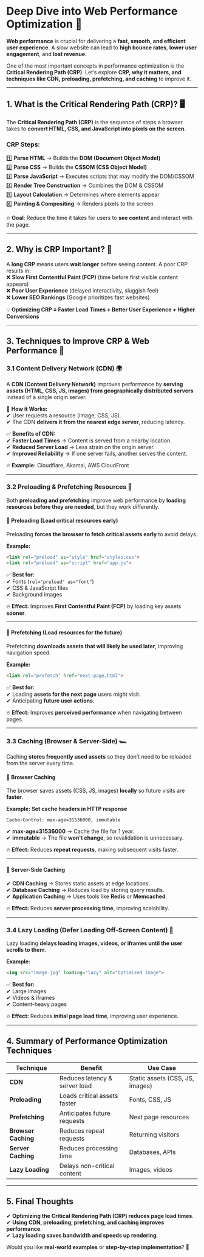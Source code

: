 # **Deep Dive into Web Performance Optimization 🚀**  

**Web performance** is crucial for delivering a **fast, smooth, and efficient user experience**. A slow website can lead to **high bounce rates**, **lower user engagement**, and **lost revenue**.  

One of the most important concepts in performance optimization is the **Critical Rendering Path (CRP)**. Let’s explore **CRP, why it matters, and techniques like CDN, preloading, prefetching, and caching** to improve it.  

---

## **1. What is the Critical Rendering Path (CRP)?** 🖥  

The **Critical Rendering Path (CRP)** is the sequence of steps a browser takes to **convert HTML, CSS, and JavaScript into pixels on the screen**.  

### **CRP Steps:**  
1️⃣ **Parse HTML** → Builds the **DOM (Document Object Model)**  
2️⃣ **Parse CSS** → Builds the **CSSOM (CSS Object Model)**  
3️⃣ **Parse JavaScript** → Executes scripts that may modify the DOM/CSSOM  
4️⃣ **Render Tree Construction** → Combines the DOM & CSSOM  
5️⃣ **Layout Calculation** → Determines where elements appear  
6️⃣ **Painting & Compositing** → Renders pixels to the screen  

🔥 **Goal**: Reduce the time it takes for users to **see content** and interact with the page.  

---

## **2. Why is CRP Important?** 🎯  

A **long CRP** means users **wait longer** before seeing content. A poor CRP results in:  
❌ **Slow First Contentful Paint (FCP)** (time before first visible content appears)  
❌ **Poor User Experience** (delayed interactivity, sluggish feel)  
❌ **Lower SEO Rankings** (Google prioritizes fast websites)  

💡 **Optimizing CRP = Faster Load Times + Better User Experience + Higher Conversions**  

---

## **3. Techniques to Improve CRP & Web Performance** 🚀  

### **3.1 Content Delivery Network (CDN) 🌍**  

A **CDN (Content Delivery Network)** improves performance by **serving assets (HTML, CSS, JS, images) from geographically distributed servers** instead of a single origin server.  

🔹 **How it Works:**  
✔ User requests a resource (image, CSS, JS).  
✔ The CDN **delivers it from the nearest edge server**, reducing latency.  

✅ **Benefits of CDN:**  
✔ **Faster Load Times** → Content is served from a nearby location.  
✔ **Reduced Server Load** → Less strain on the origin server.  
✔ **Improved Reliability** → If one server fails, another serves the content.  

🔥 **Example:** Cloudflare, Akamai, AWS CloudFront  

---

### **3.2 Preloading & Prefetching Resources 🚀**  

Both **preloading and prefetching** improve web performance by **loading resources before they are needed**, but they work differently.  

#### **🔹 Preloading** (Load critical resources early)  
Preloading **forces the browser to fetch critical assets early** to avoid delays.  

**Example:**  
```html
<link rel="preload" as="style" href="styles.css">
<link rel="preload" as="script" href="app.js">
```
✅ **Best for:**  
✔ Fonts (`rel="preload" as="font"`)  
✔ CSS & JavaScript files  
✔ Background images  

🔥 **Effect:** Improves **First Contentful Paint (FCP)** by loading key assets **sooner**.  

---

#### **🔹 Prefetching** (Load resources for the future)  
Prefetching **downloads assets that will likely be used later**, improving navigation speed.  

**Example:**  
```html
<link rel="prefetch" href="next-page.html">
```
✅ **Best for:**  
✔ Loading **assets for the next page** users might visit.  
✔ Anticipating **future user actions**.  

🔥 **Effect:** Improves **perceived performance** when navigating between pages.  

---

### **3.3 Caching (Browser & Server-Side) 🏎**  

Caching **stores frequently used assets** so they don’t need to be reloaded from the server every time.  

#### **🔹 Browser Caching**  
The browser saves assets (CSS, JS, images) **locally** so future visits are **faster**.  

**Example: Set cache headers in HTTP response**  
```http
Cache-Control: max-age=31536000, immutable
```
✔ **max-age=31536000** → Cache the file for 1 year.  
✔ **immutable** → The file **won't change**, so revalidation is unnecessary.  

🔥 **Effect:** Reduces **repeat requests**, making subsequent visits faster.  

---

#### **🔹 Server-Side Caching**  
✔ **CDN Caching** → Stores static assets at edge locations.  
✔ **Database Caching** → Reduces load by storing query results.  
✔ **Application Caching** → Uses tools like **Redis** or **Memcached**.  

🔥 **Effect:** Reduces **server processing time**, improving scalability.  

---

### **3.4 Lazy Loading (Defer Loading Off-Screen Content) 🎯**  

Lazy loading **delays loading images, videos, or iframes until the user scrolls to them**.  

**Example:**  
```html
<img src="image.jpg" loading="lazy" alt="Optimized Image">
```
✅ **Best for:**  
✔ Large images  
✔ Videos & iframes  
✔ Content-heavy pages  

🔥 **Effect:** Reduces **initial page load time**, improving user experience.  

---

## **4. Summary of Performance Optimization Techniques**  

| Technique | Benefit | Use Case |
|-----------|---------|----------|
| **CDN** | Reduces latency & server load | Static assets (CSS, JS, images) |
| **Preloading** | Loads critical assets faster | Fonts, CSS, JS |
| **Prefetching** | Anticipates future requests | Next page resources |
| **Browser Caching** | Reduces repeat requests | Returning visitors |
| **Server Caching** | Reduces processing time | Databases, APIs |
| **Lazy Loading** | Delays non-critical content | Images, videos |

---

## **5. Final Thoughts**  

✔ **Optimizing the Critical Rendering Path (CRP) reduces page load times**.  
✔ **Using CDN, preloading, prefetching, and caching improves performance**.  
✔ **Lazy loading saves bandwidth and speeds up rendering**.  

Would you like **real-world examples** or **step-by-step implementation**? 🚀
